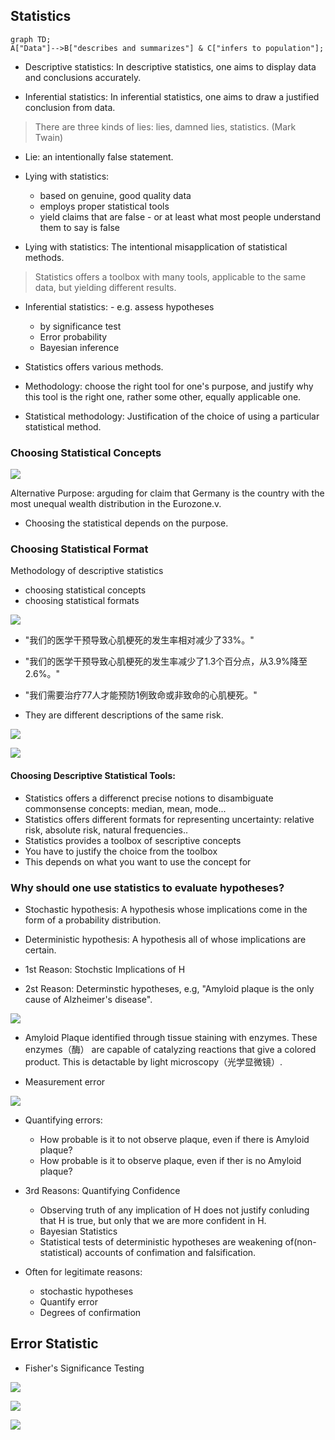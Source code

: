 ## Statistics

```mermaid
graph TD;
A["Data"]-->B["describes and summarizes"] & C["infers to population"];
```

- Descriptive statistics: In descriptive statistics, one aims to display data and conclusions accurately. 

- Inferential statistics: In inferential statistics, one aims to draw a justified conclusion from data. 

> There are three kinds of lies: lies, damned lies, statistics. (Mark Twain)


- Lie: an intentionally false statement.

- Lying with statistics:
    - based on genuine, good quality data
    - employs proper statistical tools
    - yield claims that are false - or at least what most people understand them to say is false

- Lying with statistics: The intentional misapplication of statistical methods.

> Statistics offers a toolbox with many tools, applicable to the same data, but yielding different results.

- Inferential statistics: - e.g. assess hypotheses 
    - by significance test
    - Error probability
    - Bayesian inference

- Statistics offers various methods.
- Methodology: choose the right tool for one's purpose, and justify why this tool is the right one, rather some other, equally applicable one.

- Statistical methodology: Justification of the choice of using a particular statistical method.

### Choosing Statistical Concepts

![](Pictures/statistics01.png)

Alternative Purpose: arguding for claim that Germany is the country with the most unequal wealth distribution in the Eurozone.v. 

- Choosing the statistical depends on the purpose. 

### Choosing Statistical Format

Methodology of descriptive statistics
- choosing statistical concepts
- choosing statistical formats

![](Pictures/statistics01.png)

- "我们的医学干预导致心肌梗死的发生率相对减少了33%。"

- "我们的医学干预导致心肌梗死的发生率减少了1.3个百分点，从3.9%降至2.6%。"

- "我们需要治疗77人才能预防1例致命或非致命的心肌梗死。"

- They are different descriptions of the same risk.

![](Pictures/statistics03.png)

![](Pictures/statistics04.png)


#### Choosing Descriptive Statistical Tools:
- Statistics offers a differenct precise notions to disambiguate commonsense concepts: median, mean, mode...
- Statistics offers different formats for representing uncertainty: relative risk, absolute risk, natural frequencies..
- Statistics provides a toolbox of sescriptive concepts
- You have to justify the choice from the toolbox
- This depends on what you want to use the concept for 


### Why should one use statistics to evaluate hypotheses?

- Stochastic hypothesis: A hypothesis whose implications come in the form of a probability distribution. 
- Deterministic hypothesis: A hypothesis all of whose implications are certain.

- 1st Reason: Stochstic Implications of H

- 2st Reason: Determinstic hypotheses, e.g, "Amyloid plaque is the only cause of Alzheimer's disease". 

![](Pictures/statistics05.png)

- Amyloid Plaque identified through tissue staining with enzymes. These enzymes（酶） are capable of catalyzing reactions that give a colored product. This is detactable by light microscopy（光学显微镜）.

- Measurement error

![](Pictures/statistics06.png)

- Quantifying errors:
    - How probable is it to not observe plaque, even if there is Amyloid plaque?
    - How probable is it to observe plaque, even if ther is no Amyloid plaque?

- 3rd Reasons: Quantifying Confidence
    - Observing truth of any implication of H does not justify conluding that H is true, but only that we are more confident in H. 
    - Bayesian Statistics
    - Statistical tests of deterministic hypotheses are weakening of(non-statistical) accounts of confimation and falsification.


- Often for legitimate reasons:
    - stochastic hypotheses
    - Quantify error
    - Degrees of confirmation

## Error Statistic

- Fisher's Significance Testing

![](Pictures/statistics07.png)

![](Pictures/statistics08.png)

![](Pictures/statistics09.png)
